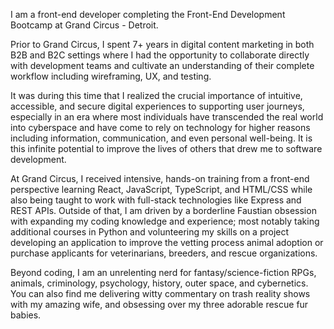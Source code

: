 I am a front-end developer completing the Front-End Development Bootcamp at Grand Circus - Detroit.

Prior to Grand Circus, I spent 7+ years in digital content marketing in both B2B and B2C settings where I had the opportunity to collaborate directly with development teams and cultivate an understanding of their complete workflow including wireframing, UX, and testing.

It was during this time that I realized the crucial importance of intuitive, accessible, and secure digital experiences to supporting user journeys, especially in an era where most individuals have transcended the real world into cyberspace and have come to rely on technology for higher reasons including information, communication, and even personal well-being. It is this infinite potential to improve the lives of others that drew me to software development.

At Grand Circus, I received intensive, hands-on training from a front-end perspective learning React, JavaScript, TypeScript, and HTML/CSS while also being taught to work with full-stack technologies like Express and REST APIs. Outside of that, I am driven by a borderline Faustian obsession with expanding my coding knowledge and experience; most notably taking additional courses in Python and volunteering my skills on a project developing an application to improve the vetting process animal adoption or purchase applicants for veterinarians, breeders, and rescue organizations.

Beyond coding, I am an unrelenting nerd for fantasy/science-fiction RPGs, animals, criminology, psychology, history, outer space, and cybernetics. You can also find me delivering witty commentary on trash reality shows with my amazing wife, and obsessing over my three adorable rescue fur babies.
